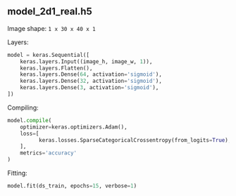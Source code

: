 ## model_2d1_real.h5

Image shape: ```1 x 30 x 40 x 1```

Layers:  
``` python
model = keras.Sequential([
    keras.layers.Input((image_h, image_w, 1)),
    keras.layers.Flatten(),
    keras.layers.Dense(64, activation='sigmoid'),
    keras.layers.Dense(32, activation='sigmoid'),
    keras.layers.Dense(3, activation='sigmoid'),
])
```  
Compiling:  
``` python
model.compile(
    optimizer=keras.optimizers.Adam(),
    loss=[
          keras.losses.SparseCategoricalCrossentropy(from_logits=True),
    ],
    metrics='accuracy'
)
```  
Fitting:  
``` python
model.fit(ds_train, epochs=15, verbose=1)
```  
